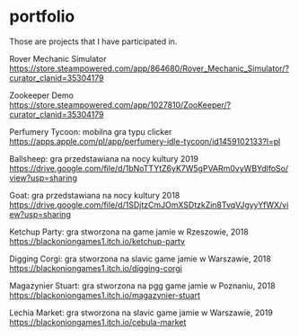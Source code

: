 # portfolio
Those are projects that I have participated in.

Rover Mechanic Simulator
https://store.steampowered.com/app/864680/Rover_Mechanic_Simulator/?curator_clanid=35304179

Zookeeper Demo</br>
https://store.steampowered.com/app/1027810/ZooKeeper/?curator_clanid=35304179

Perfumery Tycoon: mobilna gra typu clicker</br>
https://apps.apple.com/pl/app/perfumery-idle-tycoon/id1459102133?l=pl

Ballsheep: gra przedstawiana na nocy kultury 2019</br>
https://drive.google.com/file/d/1bNoTTYtZ6yK7W5gPVARm0vyWBYdlfoSo/view?usp=sharing

Goat: gra przedstawiana na nocy kultury 2018</br>
https://drive.google.com/file/d/1SDjtzCmJOmXSDtzkZin8TvqVJgyyYfWX/view?usp=sharing

Ketchup Party: gra stworzona na game jamie w Rzeszowie, 2018</br>
https://blackoniongames1.itch.io/ketchup-party

Digging Corgi: gra stworzona na slavic game jamie w Warszawie, 2018</br>
https://blackoniongames1.itch.io/digging-corgi

Magazynier Stuart: gra stworzona na pgg game jamie w Poznaniu, 2018</br>
https://blackoniongames1.itch.io/magazynier-stuart

Lechia Market: gra stworzona na slavic game jamie w Warszawie, 2019</br>
https://blackoniongames1.itch.io/cebula-market
